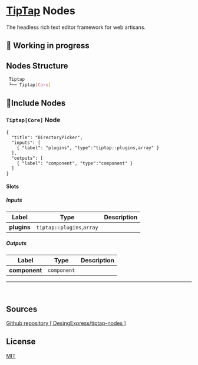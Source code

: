 # [TipTap](https://github.com/ueberdosis/tiptap) Nodes

The headless rich text editor framework for web artisans.

## 🚧 Working in progress

## Nodes Structure

```bash
 Tiptap
 └── Tiptap[Core]
```

## 🔲Include Nodes

### `Tiptap[Core]` Node

```litegraph
{
  "title": "DirectoryPicker",
  "inputs": [
    { "label": "plugins", "type":"tiptap::plugins,array" }
  ],
  "outputs": [
    { "label": "component", "type":"component" }
  ]
}
```

#### Slots

##### Inputs

| Label       | Type                      | Description |
| ----------- | ------------------------- | ----------- |
| **plugins** | `tiptap::plugins`,`array` |             |

##### Outputs

| Label         | Type        | Description |
| ------------- | ----------- | ----------- |
| **component** | `component` |             |

---

&nbsp;
&nbsp;

## Sources

[Github repository [ DesingExpress/tiptap-nodes ]](https://github.com/DesingExpress/tiptap-nodes)

## License

[MIT](https://mit-license.org/)
